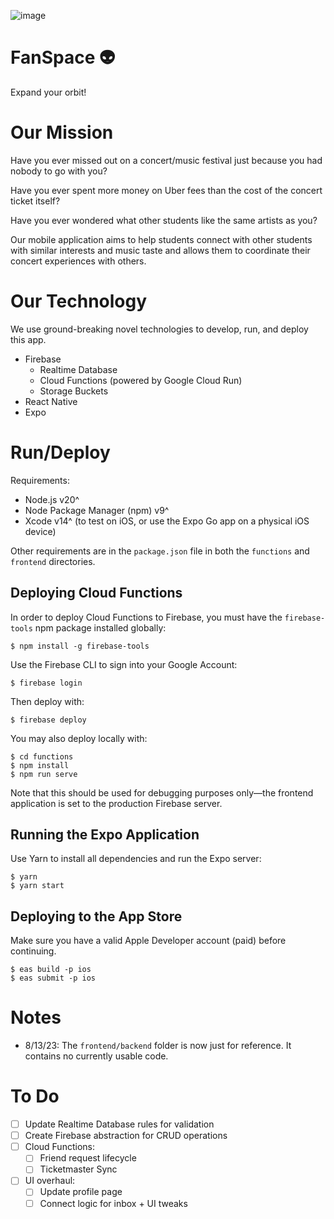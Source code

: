 ![image](https://github.com/FanSpaceHQ/.github/assets/8313325/53e8afa1-d4f7-49a1-8dcb-5208896fed00)

# FanSpace 👽
Expand your orbit!

# Our Mission
Have you ever missed out on a concert/music festival just because you had nobody to go with you?

Have you ever spent more money on Uber fees than the cost of the concert ticket itself?

Have you ever wondered what other students like the same artists as you? 

Our mobile application aims to help students connect with other students with similar interests and music taste and allows them to coordinate their concert experiences with others.

# Our Technology
We use ground-breaking novel technologies to develop, run, and deploy this app. 
- Firebase
  - Realtime Database
  - Cloud Functions (powered by Google Cloud Run)
  - Storage Buckets
- React Native
- Expo

# Run/Deploy
Requirements:
- Node.js v20^
- Node Package Manager (npm) v9^
- Xcode v14^ (to test on iOS, or use the Expo Go app on a physical iOS device)

Other requirements are in the `package.json` file in both the `functions` and
`frontend` directories.

## Deploying Cloud Functions
In order to deploy Cloud Functions to Firebase, you must have the
`firebase-tools` npm package installed globally:
```shell
$ npm install -g firebase-tools
```
Use the Firebase CLI to sign into your Google Account:
```shell
$ firebase login
```
Then deploy with:
```shell
$ firebase deploy
```
You may also deploy locally with:
```shell
$ cd functions
$ npm install
$ npm run serve
```
Note that this should be used for debugging purposes only—the frontend
application is set to the production Firebase server.
## Running the Expo Application
Use Yarn to install all dependencies and run the Expo server:
```shell
$ yarn
$ yarn start
```
## Deploying to the App Store
Make sure you have a valid Apple Developer account (paid) before continuing.
```shell
$ eas build -p ios
$ eas submit -p ios
```

# Notes
- 8/13/23: The `frontend/backend` folder is now just for reference. It contains
  no currently usable code.

# To Do
- [ ] Update Realtime Database rules for validation
- [ ] Create Firebase abstraction for CRUD operations
- [ ] Cloud Functions:
  - [ ] Friend request lifecycle
  - [ ] Ticketmaster Sync
- [ ] UI overhaul:
  - [ ] Update profile page
  - [ ] Connect logic for inbox + UI tweaks
